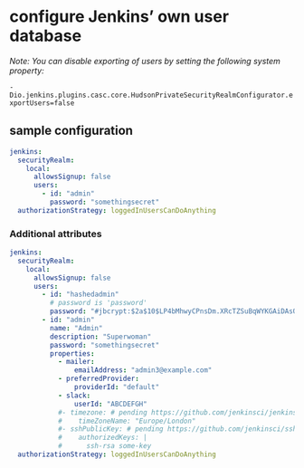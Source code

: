 # configure Jenkins’ own user database

_Note: You can disable exporting of users by setting the following system property:_

 `-Dio.jenkins.plugins.casc.core.HudsonPrivateSecurityRealmConfigurator.exportUsers=false`

## sample configuration

```yaml
jenkins:
  securityRealm:
    local:
      allowsSignup: false
      users:
        - id: "admin"
          password: "somethingsecret"
  authorizationStrategy: loggedInUsersCanDoAnything
```

### Additional attributes

```yaml
jenkins:
  securityRealm:
    local:
      allowsSignup: false
      users:
        - id: "hashedadmin"
          # password is 'password'
          password: "#jbcrypt:$2a$10$LP4bMhwyCPnsDm.XRcTZSuBqWYKGAiDAsQXrSrJGYcEd9padaPgsC"
        - id: "admin"
          name: "Admin"
          description: "Superwoman"
          password: "somethingsecret"
          properties:
            - mailer:
                emailAddress: "admin3@example.com"
            - preferredProvider:
                providerId: "default"
            - slack:
                userId: "ABCDEFGH"
            #- timezone: # pending https://github.com/jenkinsci/jenkins/pull/4557
            #    timeZoneName: "Europe/London"
            #- sshPublicKey: # pending https://github.com/jenkinsci/ssh-cli-auth-module/pull/16
            #    authorizedKeys: |
            #      ssh-rsa some-key
  authorizationStrategy: loggedInUsersCanDoAnything
```
